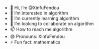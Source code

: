 - 👋 Hi, I’m @XinfuFendou
- 👀 I’m interested in algorithm
- 🌱 I’m currently learning algorithm
- 💞️ I’m looking to collaborate on algorithm
- 📫 How to reach me algorithm
- 😄 Pronouns: XinfuFendou
- ⚡ Fun fact: mathematics

<!---
XinfuFendou/XinfuFendou is a ✨ special ✨ repository because its `README.md` (this file) appears on your GitHub profile.
You can click the Preview link to take a look at your changes.
--->

